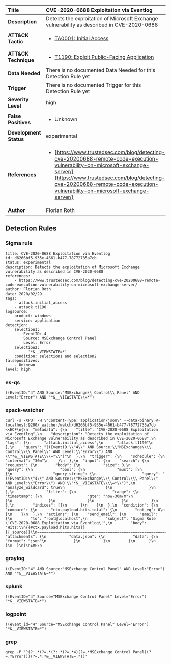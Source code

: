 | Title                    | CVE-2020-0688 Exploitation via Eventlog       |
|:-------------------------|:------------------|
| **Description**          | Detects the exploitation of Microsoft Exchange vulnerability as described in CVE-2020-0688 |
| **ATT&amp;CK Tactic**    |  <ul><li>[TA0001: Initial Access](https://attack.mitre.org/tactics/TA0001)</li></ul>  |
| **ATT&amp;CK Technique** | <ul><li>[T1190: Exploit Public-Facing Application](https://attack.mitre.org/techniques/T1190)</li></ul>  |
| **Data Needed**          |  There is no documented Data Needed for this Detection Rule yet  |
| **Trigger**              |  There is no documented Trigger for this Detection Rule yet  |
| **Severity Level**       | high |
| **False Positives**      | <ul><li>Unknown</li></ul>  |
| **Development Status**   | experimental |
| **References**           | <ul><li>[https://www.trustedsec.com/blog/detecting-cve-20200688-remote-code-execution-vulnerability-on-microsoft-exchange-server/](https://www.trustedsec.com/blog/detecting-cve-20200688-remote-code-execution-vulnerability-on-microsoft-exchange-server/)</li></ul>  |
| **Author**               | Florian Roth |


## Detection Rules

### Sigma rule

```
title: CVE-2020-0688 Exploitation via Eventlog
id: d6266bf5-935e-4661-b477-78772735a7cb
status: experimental
description: Detects the exploitation of Microsoft Exchange vulnerability as described in CVE-2020-0688 
references:
    - https://www.trustedsec.com/blog/detecting-cve-20200688-remote-code-execution-vulnerability-on-microsoft-exchange-server/
author: Florian Roth
date: 2020/02/29
tags:
    - attack.initial_access
    - attack.t1190
logsource:
    product: windows
    service: application
detection:
    selection1:
        EventID: 4
        Source: MSExchange Control Panel
        Level: Error
    selection2:
        - '*&__VIEWSTATE=*'
    condition: selection1 and selection2
falsepositives:
    - Unknown
level: high

```





### es-qs
    
```
((EventID:"4" AND Source:"MSExchange\\ Control\\ Panel" AND Level:"Error") AND "*&__VIEWSTATE\\=*")
```


### xpack-watcher
    
```
curl -s -XPUT -H \'Content-Type: application/json\' --data-binary @- localhost:9200/_watcher/watch/d6266bf5-935e-4661-b477-78772735a7cb <<EOF\n{\n  "metadata": {\n    "title": "CVE-2020-0688 Exploitation via Eventlog",\n    "description": "Detects the exploitation of Microsoft Exchange vulnerability as described in CVE-2020-0688",\n    "tags": [\n      "attack.initial_access",\n      "attack.t1190"\n    ],\n    "query": "((EventID:\\"4\\" AND Source:\\"MSExchange\\\\ Control\\\\ Panel\\" AND Level:\\"Error\\") AND \\"*&__VIEWSTATE\\\\=*\\")"\n  },\n  "trigger": {\n    "schedule": {\n      "interval": "30m"\n    }\n  },\n  "input": {\n    "search": {\n      "request": {\n        "body": {\n          "size": 0,\n          "query": {\n            "bool": {\n              "must": [\n                {\n                  "query_string": {\n                    "query": "((EventID:\\"4\\" AND Source:\\"MSExchange\\\\ Control\\\\ Panel\\" AND Level:\\"Error\\") AND \\"*&__VIEWSTATE\\\\=*\\")",\n                    "analyze_wildcard": true\n                  }\n                }\n              ],\n              "filter": {\n                "range": {\n                  "timestamp": {\n                    "gte": "now-30m/m"\n                  }\n                }\n              }\n            }\n          }\n        },\n        "indices": []\n      }\n    }\n  },\n  "condition": {\n    "compare": {\n      "ctx.payload.hits.total": {\n        "not_eq": 0\n      }\n    }\n  },\n  "actions": {\n    "send_email": {\n      "email": {\n        "to": "root@localhost",\n        "subject": "Sigma Rule \'CVE-2020-0688 Exploitation via Eventlog\'",\n        "body": "Hits:\\n{{#ctx.payload.hits.hits}}{{_source}}\\n================================================================================\\n{{/ctx.payload.hits.hits}}",\n        "attachments": {\n          "data.json": {\n            "data": {\n              "format": "json"\n            }\n          }\n        }\n      }\n    }\n  }\n}\nEOF\n
```


### graylog
    
```
((EventID:"4" AND Source:"MSExchange Control Panel" AND Level:"Error") AND "*&__VIEWSTATE=*")
```


### splunk
    
```
((EventID="4" Source="MSExchange Control Panel" Level="Error") "*&__VIEWSTATE=*")
```


### logpoint
    
```
((event_id="4" Source="MSExchange Control Panel" Level="Error") "*&__VIEWSTATE=*")
```


### grep
    
```
grep -P '^(?:.*(?=.*(?:.*(?=.*4)(?=.*MSExchange Control Panel)(?=.*Error)))(?=.*.*&__VIEWSTATE=.*))'
```




